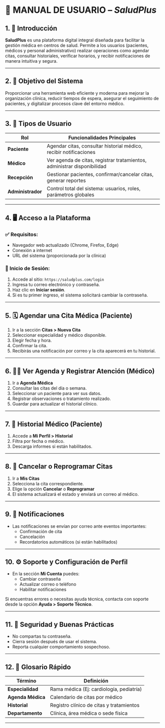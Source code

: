 # 📘 MANUAL DE USUARIO – *SaludPlus*

## 1. 🧾 Introducción

**SaludPlus** es una plataforma digital integral diseñada para facilitar la gestión médica en centros de salud. Permite a los usuarios (pacientes, médicos y personal administrativo) realizar operaciones como agendar citas, consultar historiales, verificar horarios, y recibir notificaciones de manera intuitiva y segura.

---

## 2. 🎯 Objetivo del Sistema

Proporcionar una herramienta web eficiente y moderna para mejorar la organización clínica, reducir tiempos de espera, asegurar el seguimiento de pacientes, y digitalizar procesos clave del entorno médico.

---

## 3. 🧍 Tipos de Usuario

| Rol         | Funcionalidades Principales                                               |
|-------------|----------------------------------------------------------------------------|
| **Paciente** | Agendar citas, consultar historial médico, recibir notificaciones         |
| **Médico**   | Ver agenda de citas, registrar tratamientos, administrar disponibilidad    |
| **Recepción**| Gestionar pacientes, confirmar/cancelar citas, generar reportes           |
| **Administrador** | Control total del sistema: usuarios, roles, parámetros globales     |

---

## 4. 🖥️ Acceso a la Plataforma

### ✅ Requisitos:
- Navegador web actualizado (Chrome, Firefox, Edge)
- Conexión a internet
- URL del sistema (proporcionada por la clínica)

### 🔐 Inicio de Sesión:
1. Accede al sitio: `https://saludplus.com/login`
2. Ingresa tu correo electrónico y contraseña.
3. Haz clic en **Iniciar sesión**.
4. Si es tu primer ingreso, el sistema solicitará cambiar la contraseña.

---

## 5. 🗓️ Agendar una Cita Médica (Paciente)

1. Ir a la sección **Citas > Nueva Cita**
2. Seleccionar especialidad y médico disponible.
3. Elegir fecha y hora.
4. Confirmar la cita.
5. Recibirás una notificación por correo y la cita aparecerá en tu historial.

---

## 6. 👨‍⚕️ Ver Agenda y Registrar Atención (Médico)

1. Ir a **Agenda Médica**
2. Consultar las citas del día o semana.
3. Seleccionar un paciente para ver sus datos.
4. Registrar observaciones o tratamiento realizado.
5. Guardar para actualizar el historial clínico.

---

## 7. 🧾 Historial Médico (Paciente)

1. Accede a **Mi Perfil > Historial**
2. Filtra por fecha o médico.
3. Descarga informes si están habilitados.

---

## 8. 🔄 Cancelar o Reprogramar Citas

1. Ir a **Mis Citas**
2. Selecciona la cita correspondiente.
3. Elige la opción **Cancelar** o **Reprogramar**
4. El sistema actualizará el estado y enviará un correo al médico.

---

## 9. 🔔 Notificaciones

- Las notificaciones se envían por correo ante eventos importantes:
  - Confirmación de cita
  - Cancelación
  - Recordatorios automáticos (si están habilitados)

---

## 10. ⚙️ Soporte y Configuración de Perfil

- En la sección **Mi Cuenta** puedes:
  - Cambiar contraseña
  - Actualizar correo o teléfono
  - Habilitar notificaciones

Si encuentras errores o necesitas ayuda técnica, contacta con soporte desde la opción **Ayuda > Soporte Técnico**.

---

## 11. 🔐 Seguridad y Buenas Prácticas

- No compartas tu contraseña.
- Cierra sesión después de usar el sistema.
- Reporta cualquier comportamiento sospechoso.

---

## 12. 🧩 Glosario Rápido

| Término         | Definición                                       |
|------------------|--------------------------------------------------|
| **Especialidad** | Rama médica (Ej: cardiología, pediatría)         |
| **Agenda Médica**| Calendario de citas por médico                   |
| **Historial**    | Registro clínico de citas y tratamientos         |
| **Departamento** | Clínica, área médica o sede física               |

---